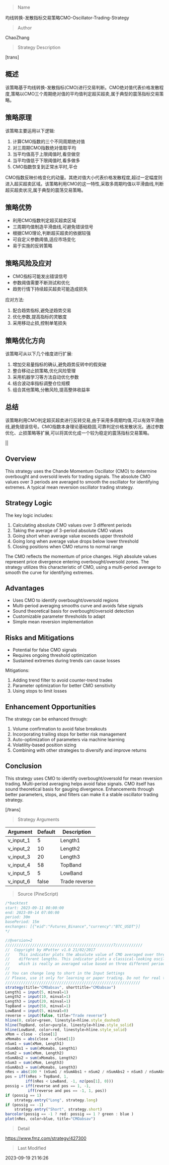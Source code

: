 
> Name

均线转换-发散指标交易策略CMO-Oscillator-Trading-Strategy

> Author

ChaoZhang

> Strategy Description

[trans]


## 概述

该策略基于均线转换-发散指标(CMO)进行交易判断。CMO绝对值代表价格发散程度,策略以CMO三个周期绝对值的平均值判定超买超卖,属于典型的震荡指标交易策略。

## 策略原理

该策略主要运用以下逻辑:

1. 计算CMO指数的三个不同周期绝对值
2. 对三周期CMO指数绝对值取平均
3. 当平均值高于上限阈值时,看空做空
4. 当平均值低于下限阈值时,看多做多
5. CMO指数恢复到正常水平时,平仓

CMO指数反映价格变化的动量。其绝对值大小代表价格发散程度,超过一定幅度则进入超买超卖区域。该策略利用CMO的这一特性,采取多周期均值以平滑曲线,判断超买超卖状况,属于典型的震荡交易策略。

## 策略优势

- 利用CMO指数判定超买超卖区域
- 三周期均值制造平滑曲线,可避免错误信号
- 根据CMO理论,判断超买超卖的依据较强
- 可自定义参数阈值,适应市场变化
- 易于实施的反转策略

## 策略风险及应对

- CMO指标可能发出错误信号
- 参数阈值需要不断测试和优化
- 趋势行情下持续超买超卖可能造成损失

应对方法:

1. 配合趋势指标,避免逆趋势交易
2. 优化参数,提高指标的灵敏度
3. 采用移动止损,控制单笔损失

## 策略优化方向

该策略可从以下几个维度进行扩展:

1. 增加交易量指标的确认,避免趋势反转中的假突破
2. 整合移动止损策略,优化风险管理
3. 采用机器学习等方法自动优化参数
4. 结合波动率指标调整仓位规模
5. 组合其他策略,分散风险,提高整体收益率

## 总结

该策略利用CMO判定超买超卖进行反转交易,由于采用多周期均值,可以有效平滑曲线,避免错误信号。CMO指数本身理论基础稳固,可靠判定价格发散状况。通过参数优化、止损策略等扩展,可以将其优化成一个较为稳定的震荡指标交易策略。

|| 

## Overview 

This strategy uses the Chande Momentum Oscillator (CMO) to determine overbought and oversold levels for trading signals. The absolute CMO values over 3 periods are averaged to smooth the oscillator for identifying extremes. A typical mean reversion oscillator trading strategy.

## Strategy Logic

The key logic includes:

1. Calculating absolute CMO values over 3 different periods 
2. Taking the average of 3-period absolute CMO values
3. Going short when average value exceeds upper threshold 
4. Going long when average value drops below lower threshold
5. Closing positions when CMO returns to normal range

The CMO reflects the momentum of price changes. High absolute values represent price divergence entering overbought/oversold zones. The strategy utilizes this characteristic of CMO, using a multi-period average to smooth the curve for identifying extremes.

## Advantages  

- Uses CMO to identify overbought/oversold regions
- Multi-period averaging smooths curve and avoids false signals
- Sound theoretical basis for overbought/oversold detection
- Customizable parameter thresholds to adapt  
- Simple mean reversion implementation

## Risks and Mitigations

- Potential for false CMO signals 
- Requires ongoing threshold optimization
- Sustained extremes during trends can cause losses

Mitigations:

1. Adding trend filter to avoid counter-trend trades
2. Parameter optimization for better CMO sensitivity
3. Using stops to limit losses

## Enhancement Opportunities

The strategy can be enhanced through:

1. Volume confirmation to avoid false breakouts
2. Incorporating trailing stops for better risk management
3. Auto-optimization of parameters via machine learning
4. Volatility-based position sizing 
5. Combining with other strategies to diversify and improve returns

## Conclusion

This strategy uses CMO to identify overbought/oversold for mean reversion trading. Multi-period averaging helps avoid false signals. CMO itself has sound theoretical basis for gauging divergence. Enhancements through better parameters, stops, and filters can make it a stable oscillator trading strategy.

[/trans]

> Strategy Arguments



|Argument|Default|Description|
|----|----|----|
|v_input_1|5|Length1|
|v_input_2|10|Length2|
|v_input_3|20|Length3|
|v_input_4|58|TopBand|
|v_input_5|5|LowBand|
|v_input_6|false|Trade reverse|


> Source (PineScript)

``` javascript
/*backtest
start: 2023-09-11 00:00:00
end: 2023-09-14 07:00:00
period: 30m
basePeriod: 15m
exchanges: [{"eid":"Futures_Binance","currency":"BTC_USDT"}]
*/

//@version=2
////////////////////////////////////////////////7////////////
//  Copyright by HPotter v1.0 21/02/2017
//    This indicator plots the absolute value of CMO averaged over three 
//    different lengths. This indicator plots a classical-looking oscillator, 
//    which is really an averaged value based on three different periods.
//
// You can change long to short in the Input Settings
// Please, use it only for learning or paper trading. Do not for real trading.
////////////////////////////////////////////////////////////
strategy(title="CMOabsav", shorttitle="CMOabsav")
Length1 = input(5, minval=1)
Length2 = input(10, minval=1)
Length3 = input(20, minval=1)
TopBand = input(58, minval=1)
LowBand = input(5, minval=0)
reverse = input(false, title="Trade reverse")
hline(0, color=green, linestyle=hline.style_dashed)
hline(TopBand, color=purple, linestyle=hline.style_solid)
hline(LowBand, color=red, linestyle=hline.style_solid)
xMom = close - close[1]
xMomabs = abs(close - close[1])
nSum1 = sum(xMom, Length1)
nSumAbs1 = sum(xMomabs, Length1)
nSum2 = sum(xMom, Length2)
nSumAbs2 = sum(xMomabs, Length2)
nSum3 = sum(xMom, Length3)
nSumAbs3 = sum(xMomabs, Length3)
nRes = abs(100 * (nSum1 / nSumAbs1 + nSum2 / nSumAbs2 + nSum3 / nSumAbs3 ) / 3)
pos = iff(nRes > TopBand, 1,
	     iff(nRes < LowBand, -1, nz(pos[1], 0))) 
possig = iff(reverse and pos == 1, -1,
          iff(reverse and pos == -1, 1, pos))	   
if (possig == 1) 
    strategy.entry("Long", strategy.long)
if (possig == -1)
    strategy.entry("Short", strategy.short)	   	    
barcolor(possig == -1 ? red: possig == 1 ? green : blue )
plot(nRes, color=blue, title="CMOabsav")
```

> Detail

https://www.fmz.com/strategy/427300

> Last Modified

2023-09-19 21:16:26
